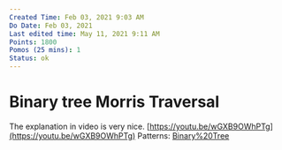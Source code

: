 ```yaml
---
Created Time: Feb 03, 2021 9:03 AM
Do Date: Feb 03, 2021
Last edited time: May 11, 2021 9:11 AM
Points: 1800
Pomos (25 mins): 1
Status: ok
---
```


# Binary tree Morris Traversal

The explanation in video is very nice. 
[https://youtu.be/wGXB9OWhPTg](https://youtu.be/wGXB9OWhPTg)
Patterns: [Binary%20Tree](Binary%20Tree.md)